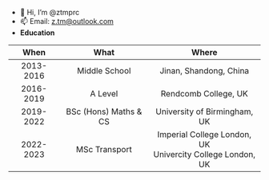 - 👋 Hi, I’m @ztmprc
- 📫 Email: z.tm@outlook.com
- **Education**

| When      | What | Where   |
| :---:        |    :----:   |          :---: |
| 2013-2016      | Middle School      | Jinan, Shandong, China  |
| 2016-2019   | A Level        | Rendcomb College, UK      |
| 2019-2022   | BSc (Hons) Maths & CS    | University of Birmingham, UK      |
| 2022-2023   | MSc Transport        | Imperial College London, UK <br> Univercity College London, UK     |

<!---
ztmprc/ztmprc is a ✨ special ✨ repository because its `README.md` (this file) appears on your GitHub profile.
You can click the Preview link to take a look at your changes.
--->
